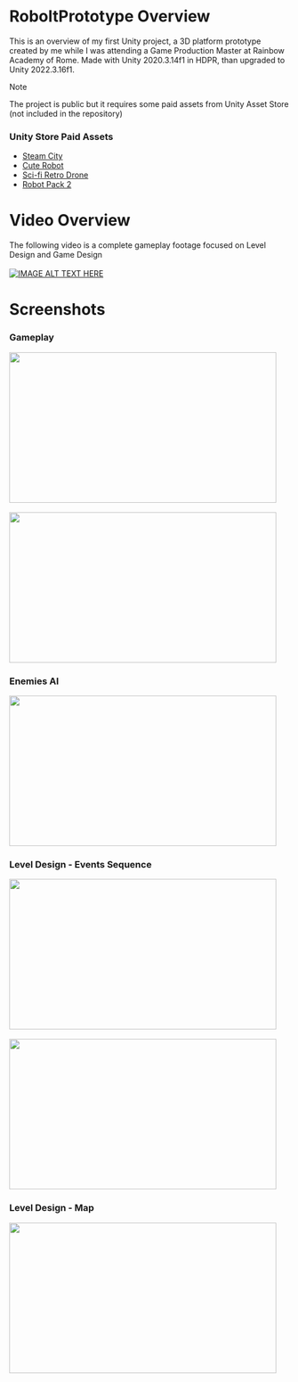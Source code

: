 # RoboltPrototype Overview
This is an overview of my first Unity project, a 3D platform prototype created by me while I was attending a Game Production Master at Rainbow Academy of Rome. Made with Unity 2020.3.14f1 in HDPR, than upgraded to Unity 2022.3.16f1.

> [!NOTE]
> The project is public but it requires some paid assets from Unity Asset Store (not included in the repository)

### Unity Store Paid Assets

- [Steam City](https://shorturl.at/aeisW)
- [Cute Robot](https://shorturl.at/stEZ1)
- [Sci-fi Retro Drone](https://shorturl.at/agAIX)
- [Robot Pack 2](https://shorturl.at/iqLV4)

# Video Overview
The following video is a complete gameplay footage focused on Level Design and Game Design
<br/>
<br/>
[![IMAGE ALT TEXT HERE](https://img.youtube.com/vi/RRnn18OSXas/0.jpg)](https://www.youtube.com/watch?v=RRnn18OSXas)

# Screenshots

### Gameplay
<img src="https://github.com/joecat88/RoboltPrototype/assets/132989778/c622d2ab-f6f1-44a0-bf0b-692f68994751" width="480" height="270">
<br/>
<br/>
<img src="https://github.com/joecat88/RoboltPrototype/assets/132989778/c6cbcd98-20c5-4ff5-baaf-4771c163ec6c" width="480" height="270">

### Enemies AI
<img src="https://github.com/joecat88/RoboltPrototype/assets/132989778/24e9ebbb-930b-4b34-bee4-7c111808c9bc" width="480" height="270">

### Level Design - Events Sequence
<img src="https://github.com/joecat88/RoboltPrototype/assets/132989778/05755353-088d-403e-ba3b-bb1103b437df" width="480" height="270">
<br/>
<br/>
<img src="https://github.com/joecat88/RoboltPrototype/assets/132989778/4cb98d79-20d9-4a6a-bb07-22d8d572b449" width="480" height="270">

### Level Design - Map
<img src="https://github.com/joecat88/RoboltPrototype/assets/132989778/2c708ef1-94af-4fda-90d4-b5c03b178d22" width="480" height="270">


